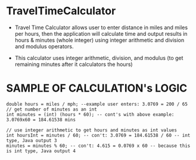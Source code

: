 # TravelTimeCalculator

- Travel Time Calculator allows user to enter distance in miles and miles per hours, then the application will calculate time and output results in hours & minutes (whole integer) using integer arithmetic and division and modulus operators.

- This calculator uses integer arithmetic, division, and modulus (to get remaining minutes after it calculators the hours)

# SAMPLE OF CALCULATION's LOGIC

    double hours = miles / mph; --example user enters: 3.0769 = 200 / 65
    // get number of minutes as an int
    int minutes = (int) (hours * 60); -- cont's with above example: 3.0769x60 = 184.61538 mins

    // use integer arithmetic to get hours and minutes as int values
    int hoursInt = minutes / 60; -- con't: 3.0769 = 184.61538 / 60 -- int type, Java output 3
    minutes = minutes % 60; -- con't: 4.615 = 0.0769 x 60 -- because this is int type, Java output 4
